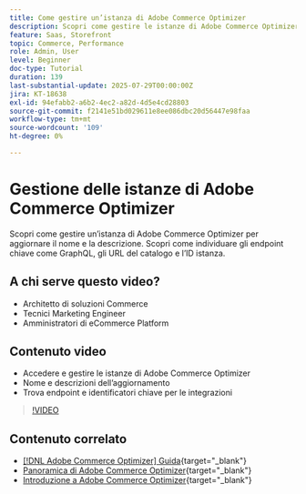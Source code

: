 ```yaml
---
title: Come gestire un’istanza di Adobe Commerce Optimizer
description: Scopri come gestire le istanze di Adobe Commerce Optimizer e trovare dettagli ed endpoint chiave
feature: Saas, Storefront
topic: Commerce, Performance
role: Admin, User
level: Beginner
doc-type: Tutorial
duration: 139
last-substantial-update: 2025-07-29T00:00:00Z
jira: KT-18638
exl-id: 94efabb2-a6b2-4ec2-a82d-4d5e4cd28803
source-git-commit: f2141e51bd029611e8ee086dbc20d56447e98faa
workflow-type: tm+mt
source-wordcount: '109'
ht-degree: 0%

---
```


# Gestione delle istanze di Adobe Commerce Optimizer

Scopri come gestire un’istanza di Adobe Commerce Optimizer per aggiornare il nome e la descrizione.  Scopri come individuare gli endpoint chiave come GraphQL, gli URL del catalogo e l’ID istanza.

## A chi serve questo video?

* Architetto di soluzioni Commerce
* Tecnici Marketing Engineer
* Amministratori di eCommerce Platform

## Contenuto video

* Accedere e gestire le istanze di Adobe Commerce Optimizer
* Nome e descrizioni dell’aggiornamento
* Trova endpoint e identificatori chiave per le integrazioni

>[!VIDEO](https://video.tv.adobe.com/v/3470232?learn=on&enablevpops)

## Contenuto correlato

* [[!DNL Adobe Commerce Optimizer] Guida](https://experienceleague.adobe.com/it/docs/commerce/optimizer/overview){target="_blank"}
* [Panoramica di Adobe Commerce Optimizer](https://experienceleague.adobe.com/it/docs/commerce-learn/tutorials/adobe-commerce-optimizer/overview){target="_blank"}
* [Introduzione a Adobe Commerce Optimizer](https://experienceleague.adobe.com/it/docs/commerce/optimizer/get-started){target="_blank"}
